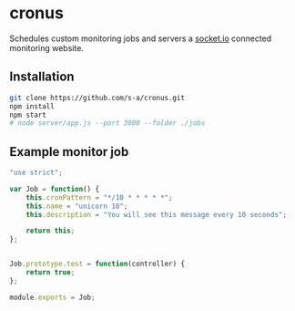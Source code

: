 # cronus
Schedules custom monitoring jobs and servers a [socket.io](http://socket.io/) connected monitoring website.


## Installation
```bash
git clone https://github.com/s-a/cronus.git
npm install
npm start
# node server/app.js --port 3000 --folder ./jobs
```

## Example monitor job
```javascript
"use strict";

var Job = function() {
	this.cronPattern = "*/10 * * * * *";
	this.name = "unicorn 10";
	this.description = "You will see this message every 10 seconds";

	return this;
};


Job.prototype.test = function(controller) {
	return true;
};

module.exports = Job;
```